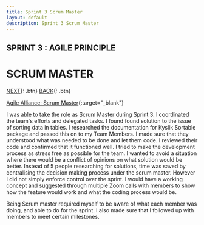 ```yaml
---
title: Sprint 3 Scrum Master
layout: default
description: Sprint 3 Scrum Master
---
```


## SPRINT 3 : AGILE PRINCIPLE
# SCRUM MASTER

[NEXT](storyPoints.html){: .btn}
[BACK](continuousDeployment.html){: .btn}

[Agile Alliance: Scrum Master](https://www.agilealliance.org/glossary/scrum-master){:target="_blank"}

I was able to take the role as Scrum Master during Sprint 3. I coordinated the team's efforts and delegated tasks. I found found solution to the issue of sorting data in tables. I researched the documentation for Kyslik Sortable package and passed this on to my Team Members. I made sure that they understood what was needed to be done and let them code. I reviewed their code and confirmed that it functioned well. I tried to make the development process as stress free as possible for the team. I wanted to avoid a situation where there would be a conflict of opinions on what solution would be better. Instead of 5 people researching for solutions, time was saved by centralising the decision making process under the scrum master. However I did not simply enforce control over the sprint. I would have a working concept and suggested through multiple Zoom calls with members to show how the feature would work and what the coding process would be.

Being Scrum master required myself to be aware of what each member was doing, and able to do for the sprint. I also made sure that I followed up with members to meet certain milestones.